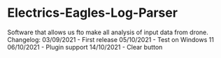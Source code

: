 # Electrics-Eagles-Log-Parser

Software that allows us fto make all analysis of input data from drone. 
Changelog:
03/09/2021 - First release
05/10/2021 - Test on Windows 11
06/10/2021 - Plugin support 
14/10/2021 - Clear button
